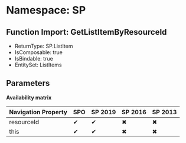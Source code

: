 # Namespace: SP

## Function Import: GetListItemByResourceId

- ReturnType: SP.ListItem
- IsComposable: true
- IsBindable: true
- EntitySet: ListItems

## Parameters

**Availability matrix**

Navigation Property | SPO | SP 2019 | SP 2016 | SP 2013
----------|-----|---------|---------|--------
resourceId | ✔ | ✔ | ✖ | ✖
this | ✔ | ✔ | ✖ | ✖
